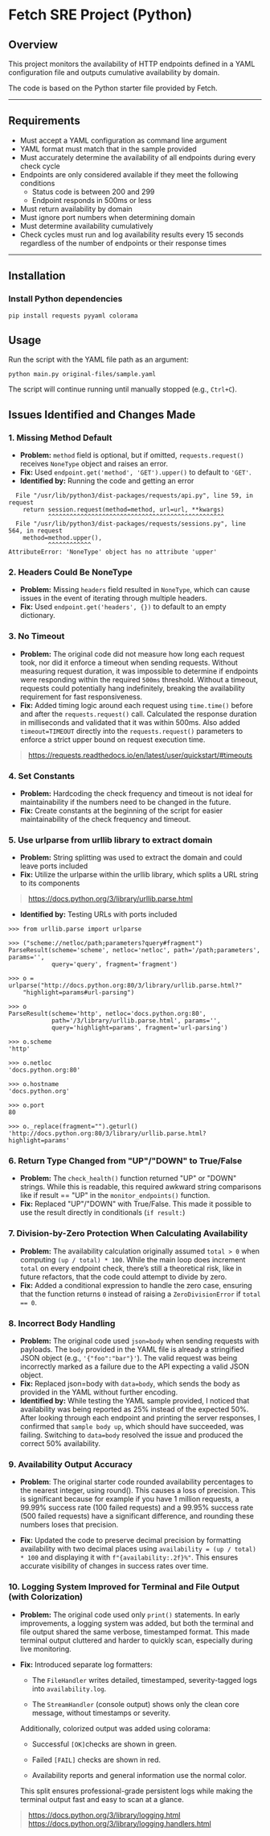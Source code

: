 # Fetch SRE Project (Python)

## Overview

This project monitors the availability of HTTP endpoints defined in a YAML configuration file and outputs cumulative availability by domain.

The code is based on the Python starter file provided by Fetch.

---

##  Requirements 

- Must accept a YAML configuration as command line argument
- YAML format must match that in the sample provided
- Must accurately determine the availability of all endpoints during every check cycle
- Endpoints are only considered available if they meet the following conditions
    - Status code is between 200 and 299
    - Endpoint responds in 500ms or less
- Must return availability by domain
- Must ignore port numbers when determining domain
- Must determine availability cumulatively
- Check cycles must run and log availability results every 15 seconds regardless of the number of endpoints or their response times

---

## Installation

### Install Python dependencies

```
pip install requests pyyaml colorama
```

## Usage

Run the script with the YAML file path as an argument:
```
python main.py original-files/sample.yaml
```
The script will continue running until manually stopped (e.g., `Ctrl+C`).

## Issues Identified and Changes Made

### 1. Missing Method Default
- **Problem:** `method` field is optional, but if omitted, `requests.request()` receives `NoneType` object and raises an error.
- **Fix:** Used `endpoint.get('method', 'GET').upper()` to default to `'GET'`.
- **Identified by:** Running the code and getting an error
```
  File "/usr/lib/python3/dist-packages/requests/api.py", line 59, in request
    return session.request(method=method, url=url, **kwargs)
           ^^^^^^^^^^^^^^^^^^^^^^^^^^^^^^^^^^^^^^^^^^^^^^^^^
  File "/usr/lib/python3/dist-packages/requests/sessions.py", line 564, in request
    method=method.upper(),
           ^^^^^^^^^^^^
AttributeError: 'NoneType' object has no attribute 'upper'
```

### 2. Headers Could Be NoneType
- **Problem:** Missing `headers` field resulted in `NoneType`, which can cause issues in the event of iterating through multiple headers.
- **Fix:** Used `endpoint.get('headers', {})` to default to an empty dictionary.

### 3. No Timeout
- **Problem:** The original  code did not measure how long each request took, nor did it enforce a timeout when sending requests. Without measuring request duration, it was impossible to determine if endpoints were responding within the required `500ms` threshold. Without a timeout, requests could potentially hang indefinitely, breaking the availability requirement for fast responsiveness.
- **Fix:** Added timing logic around each request using `time.time()` before and after the `requests.request()` call. Calculated the response duration in milliseconds and validated that it was within 500ms. Also added `timeout=TIMEOUT` directly into the `requests.request()` parameters to enforce a strict upper bound on request execution time.
> https://requests.readthedocs.io/en/latest/user/quickstart/#timeouts

### 4. Set Constants
- **Problem:** Hardcoding the check frequency and timeout is not ideal for maintainability if the numbers need to be changed in the future.
- **Fix:** Create constants at the beginning of the script for easier maintainability of the check frequency and timeout.


### 5. Use urlparse from urllib library to extract domain
- **Problem:** String splitting was used to extract the domain and could leave ports included
- **Fix:** Utilize the urlparse within the urllib library, which splits a URL string to its components
> https://docs.python.org/3/library/urllib.parse.html
- **Identified by:** Testing URLs with ports included
```
>>> from urllib.parse import urlparse

>>> ("scheme://netloc/path;parameters?query#fragment")
ParseResult(scheme='scheme', netloc='netloc', path='/path;parameters', params='',
            query='query', fragment='fragment')

>>> o = urlparse("http://docs.python.org:80/3/library/urllib.parse.html?"
    "highlight=params#url-parsing")

>>> o
ParseResult(scheme='http', netloc='docs.python.org:80',
            path='/3/library/urllib.parse.html', params='',
            query='highlight=params', fragment='url-parsing')

>>> o.scheme
'http'

>>> o.netloc
'docs.python.org:80'

>>> o.hostname
'docs.python.org'

>>> o.port
80

>>> o._replace(fragment="").geturl()
'http://docs.python.org:80/3/library/urllib.parse.html?highlight=params'
```

### 6. Return Type Changed from "UP"/"DOWN" to True/False
- **Problem:** The `check_health()` function returned "UP" or "DOWN" strings. While this is readable, this required awkward string comparisons like if result == "UP" in the `monitor_endpoints()` function.
- **Fix:** Replaced "UP"/"DOWN" with True/False. This made it possible to use the result directly in conditionals (`if result:`)

### 7. Division-by-Zero Protection When Calculating Availability
- **Problem:** The availability calculation originally assumed `total > 0` when computing `(up / total) * 100`. While the main loop does increment `total` on every endpoint check, there’s still a theoretical risk, like in future refactors, that the code could attempt to divide by zero.
- **Fix:** Added a conditional expression to handle the zero case, ensuring that the function returns `0` instead of raising a `ZeroDivisionError` if `total == 0`.

### 8. Incorrect Body Handling
- **Problem:** The original code used `json=body` when sending requests with payloads. The `body` provided in the YAML file is already a stringified JSON object (e.g., `'{"foo":"bar"}'`). The valid request was being incorrectly marked as a failure due to the API expecting a valid JSON object.
- **Fix:** Replaced json=body with `data=body`, which sends the body  as provided in the YAML without further encoding.
- **Identified by:** While testing the YAML sample provided, I noticed that availability was being reported as 25% instead of the expected 50%. After looking through each endpoint and printing the server responses, I confirmed that `sample body up`, which should have succeeded, was failing. Switching to `data=body` resolved the issue and produced the correct 50% availability.

### 9. Availability Output Accuracy
- **Problem**: The original starter code rounded availability percentages to the nearest integer, using round(). This causes a loss of precision. This is significant because for example if you have 1 million requests, a 99.99% success rate (100 failed requests) and a 99.95% success rate (500 failed requests) have a significant difference, and rounding these numbers loses that precision.

- **Fix:** Updated the code to preserve decimal precision by formatting availability with two decimal places using `availability = (up / total) * 100` and displaying it with `f"{availability:.2f}%"`. This ensures accurate visibility of changes in success rates over time.

### 10. Logging System Improved for Terminal and File Output (with Colorization)
- **Problem:** The original  code used only `print()` statements. In early improvements, a logging system was added, but both the terminal and file output shared the same verbose, timestamped format. This made terminal output cluttered and harder to quickly scan, especially during live monitoring.

- **Fix:** Introduced separate log formatters:

    - The `FileHandler` writes detailed, timestamped, severity-tagged logs into `availability.log`.

    - The `StreamHandler` (console output)  shows only the clean core message, without timestamps or severity.

    Additionally, colorized output was added using colorama:

    - Successful `[OK]`checks are shown in green.

    - Failed `[FAIL]` checks are shown in red.

    - Availability reports and general information use the normal color.

    This split ensures professional-grade persistent logs while making the terminal output fast and easy to scan at a glance.

> https://docs.python.org/3/library/logging.html
> https://docs.python.org/3/library/logging.handlers.html